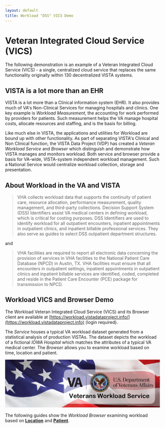 ```yaml
---
layout: default
title: Workload "DSS" VICS Demo
---
```


# Veteran Integrated Cloud Service (VICS)

The following demonstration is an example of a Veteran Integrated Cloud Service (VICS)  - a single, centralized cloud service that replaces the same functionality originally within 130 decentralized VISTA systems.

## VISTA is a lot more than an EHR

VISTA is a lot more than a Clinical information system (EHR). It also provides much of VA's Non-Clinical Services for managing hospitals and clinics. One key example is _Workload Measurement_, the accounting for work performed by providers for patients. Such measurement helps the VA manage hospital costs, allocate resources and staffing, and is the basis for billing.

Like much else in VISTA, the applications and utilities for Workload are bound up with other functionality. As part of separating VISTA's Clinical and Non Clinical function, the VISTA Data Project (VDP) has created a _Veteran Workload Service_ and _Browser_ which distinguish and demonstrate how VISTA manages and monitors workload. Both service and browser provide a basis for VA-wide, VISTA-system independent workload management. Such a National Service would centralize workload collection, storage and presentation.

## About Workload in the VA and VISTA

> VHA collects workload data that supports the continuity of patient care, resource allocation, performance measurement, quality management, and third-party collections. Decision Support System (DSS) Identifiers assist VA medical centers in defining workload, which is critical for costing purposes. DSS Identifiers are used to identify workload for all outpatient encounters, inpatient appointments in outpatient clinics, and inpatient billable professional services. They also serve as guides to select DSS outpatient department structures.

and

> VHA facilities are required to report all electronic data concerning the provision of services in VHA facilities to the National Patient Care Database (NPCD) in Austin, TX. VHA facilities must ensure that all encounters in outpatient settings, inpatient appointments in outpatient clinics and inpatient billable services are identified, coded, completed and reside in the Patient Care Encounter (PCE) package for transmission to NPCD.

## Workload VICS and Browser Demo

The Workload Veteran Integrated Cloud Service (VICS) and its Browser client are available at [https://workload.vistadataproject.info/](https://workload.vistadataproject.info) (login required).

The _Service_ houses a typical VA workload dataset generated from a statistical analysis of production VISTAs. The dataset depicts the workload of a fictional _IOWA Hospital_ which matches the attributes of a typical VA medical center. The _Browser_ allows you to examine workload based on time, location and patient.

![](images/workloadServiceBanner.jpg)

The following guides show the _Workload Browser_ examining workload based on [__Location__](location) and [__Patient__](patient).


